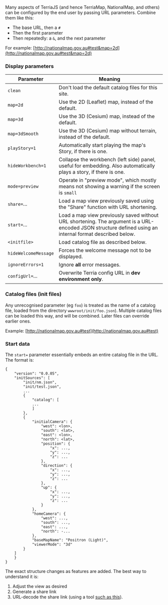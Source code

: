 Many aspects of TerriaJS (and hence TerriaMap, NationalMap, and others) can be configured by the end user by passing URL parameters. Combine them like this:

- The base URL, then a `#`
- Then the first parameter
- Then repeatedly: a `&`, and the next parameter

For example: [http://nationalmap.gov.au#test&map=2d](http://nationalmap.gov.au#test&map=2d)

### Display parameters

| Parameter            | Meaning                                                                                                                                                 |
| -------------------- | ------------------------------------------------------------------------------------------------------------------------------------------------------- |
| `clean`              | Don't load the default catalog files for this site.                                                                                                     |
| `map=2d`             | Use the 2D (Leaflet) map, instead of the default.                                                                                                       |
| `map=3d`             | Use the 3D (Cesium) map, instead of the default.                                                                                                        |
| `map=3dSmooth`       | Use the 3D (Cesium) map without terrain, instead of the default.                                                                                        |
| `playStory=1`        | Automatically start playing the map's Story, if there is one.                                                                                           |
| `hideWorkbench=1`    | Collapse the workbench (left side) panel, useful for embedding. Also automatically plays a story, if there is one.                                      |
| `mode=preview`       | Operate in "preview mode", which mostly means not showing a warning if the screen is `small`                                                            |
| `share=`...          | Load a map view previously saved using the "Share" function with URL shortening.                                                                        |
| `start=`...          | Load a map view previously saved without URL shortening. The argument is a URL-encoded JSON structure defined using an internal format described below. |
| `<initfile>`         | Load catalog file as described below.                                                                                                                   |
| `hideWelcomeMessage` | Forces the welcome message not to be displayed.                                                                                                         |
| `ignoreErrors=1`     | Ignore **all** error messages.                                                                                                                          |
| `configUrl=`...      | Overwrite Terria config URL in **dev environment only**.                                                                                                |

### Catalog files (init files)

Any unrecognised parameter (eg `foo`) is treated as the name of a catalog file, loaded from the directory `wwwroot/init/foo.json`). Multiple catalog files can be loaded this way, and will be combined. Later files can override earlier ones.

Example: [http://nationalmap.gov.au#test](http://nationalmap.gov.au#test)

### Start data

The `start=` parameter essentially embeds an entire catalog file in the URL. The format is:

```
{
    "version": "0.0.05",
    "initSources": [
        "init/nm.json",
        "init/test.json",
        ...
        {
            "catalog": [
            ...
            ]
        },
        {
            "initialCamera": {
                "west": <lon>,
                "south": <lat>,
                "east": <lon>,
                "north": <lat>,
                "position": {
                    "x": ...,
                    "y": ...,
                    "z": ...
                },
                "direction": {
                    "x": ...,
                    "y": ...,
                    "z": ...
                },
                "up": {
                    "x": ...,
                    "y": ...,
                    "z": ...
                }
            },
            "homeCamera": {
                "west": ...,
                "south": ...,
                "east": ...,
                "north": -...
            },
            "baseMapName": "Positron (Light)",
            "viewerMode": "3d"
        }
    ]
    }
}
```

The exact structure changes as features are added. The best way to understand it is:

1. Adjust the view as desired
2. Generate a share link
3. URL-decode the share link (using a tool [such as this](http://www.url-encode-decode.com/)).

